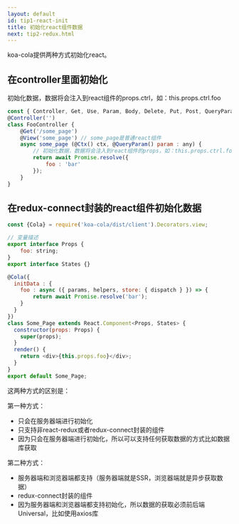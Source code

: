 ```yaml
---
layout: default
id: tip1-react-init
title: 初始化react组件数据
next: tip2-redux.html
---
```


koa-cola提供两种方式初始化react。

## 在controller里面初始化

初始化数据，数据将会注入到react组件的props.ctrl，如：this.props.ctrl.foo

```javascript
const { Controller, Get, Use, Param, Body, Delete, Put, Post, QueryParam, View, Ctx, Response } = require('koa-cola').Decorators.controller;
@Controller('') 
class FooController {
    @Get('/some_page')  
    @View('some_page') // some_page是普通react组件
    async some_page (@Ctx() ctx, @QueryParam() param : any) { 
        // 初始化数据，数据将会注入到react组件的props，如：this.props.ctrl.foo
        return await Promise.resolve({
            foo : 'bar'
        });
    }
}
```

## 在redux-connect封装的react组件初始化数据
```javascript
const {Cola} = require('koa-cola/dist/client').Decorators.view;

// 变量描述
export interface Props {
    foo: string;   
}
export interface States {}

@Cola({
  initData : {
    foo : async ({ params, helpers, store: { dispatch } }) => {
        return await Promise.resolve('bar');
    }
  }
})
class Some_Page extends React.Component<Props, States> {
  constructor(props: Props) {
    super(props);
  }
  render() {
    return <div>{this.props.foo}</div>;
  }
}
export default Some_Page;
```

这两种方式的区别是：

第一种方式：
* 只会在服务器端进行初始化
* 只支持非react-redux或者redux-connect封装的组件
* 因为只会在服务器端进行初始化，所以可以支持任何获取数据的方式比如数据库获取

第二种方式：
* 服务器端和浏览器端都支持（服务器端就是SSR，浏览器端就是异步获取数据）
* redux-connect封装的组件
* 因为服务器端和浏览器端都支持初始化，所以数据的获取必须前后端Universal，比如使用axios库